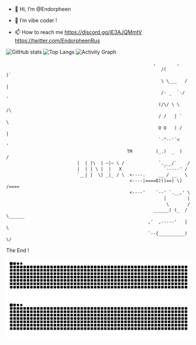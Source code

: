 - 👋 Hi, I’m @Endorpheen
 
- 👀 I’m vibe coder ! 

- 📫 How to reach me https://discord.gg/jE3AJQMmtV https://twitter.com/EndorpheenRus

![GitHub stats](https://github-readme-stats.vercel.app/api?username=Endorpheen&show_icons=true&theme=radical)
![Top Langs](https://github-readme-stats.vercel.app/api/top-langs/?username=Endorpheen&layout=compact&theme=radical)
![Activity Graph](https://github-readme-activity-graph.vercel.app/graph?username=Endorpheen&theme=react-dark&hide_border=true&area=true&custom_title=Endorpheen%20—%20Activity%20Graph)



                                 

                                                            ,        ,
                                                               /(        )`
                                                               \ \___   / |
                                                               /- _  `-/  '
                                                              (/\/ \ \   /\
                                                              / /   | `    \
                                                              O O   ) /    |
                                                              `-^--'`<     '
                                                  TM         (_.)  _  )   /
                               |  | |\  | ~|~ \ /             `.___/`    /
                               |  | | \ |  |   X                `-----' /
                               `__| |  \| _|_ / \  <----.     __ / __   \
                                                   <----|====O)))==) \) /====
                                                   <----'    `--' `.__,' \
                                                                |        |
                                                                 \       /
                                                            ______( (_  / \______
                                                          ,'  ,-----'   |        \
                                                          `--{__________)        \/
                               
                               



The End !

![snake light](https://raw.githubusercontent.com/Endorpheen/Endorpheen/output/snake.svg#gh-light-mode-only)
![snake dark](https://raw.githubusercontent.com/Endorpheen/Endorpheen/output/snake-dark.svg#gh-dark-mode-only)
